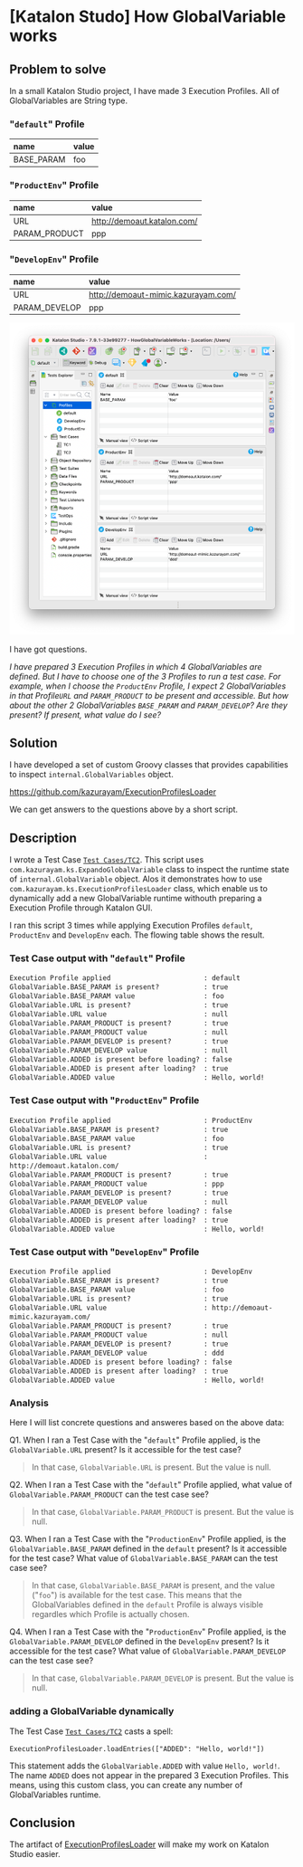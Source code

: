 # [Katalon Studo] How GlobalVariable works

## Problem to solve

In a small Katalon Studio project, I have made 3 Execution Profiles. All of GlobalVariables are String type.

### "`default`" Profile
|name|value|
|:---|:----|
|BASE_PARAM|foo|

### "`ProductEnv`" Profile
|name|value|
|:---|:----|
|URL|http://demoaut.katalon.com/|
|PARAM_PRODUCT|ppp|

### "`DevelopEnv`" Profile
|name|value|
|:---|:----|
|URL|http://demoaut-mimic.kazurayam.com/|
|PARAM_DEVELOP|ppp|

![3ExecutionProfiles](docs/images/3ExecutionProfiles.png)

I have got questions.

*I have prepared 3 Execution Profiles in which 4 GlobalVariables are defined. But I have to choose one of the 3 Profiles to run a test case.  For example, when I choose the `ProductEnv` Profile, I expect 2 GlobalVariables in that Profile`URL` and `PARAM_PRODUCT` to be present and accessible. But how about the other 2 GlobalVariables `BASE_PARAM` and `PARAM_DEVELOP`? Are they present? If present, what value do I see?*

## Solution

I have developed a set of custom Groovy classes that provides capabilities to inspect `internal.GlobalVariables` object.

https://github.com/kazurayam/ExecutionProfilesLoader

We can get answers to the questions above by a short script.

## Description

I wrote a Test Case [`Test Cases/TC2`](Scripts/TC2/Script1625805775316.groovy). This script uses `com.kazurayam.ks.ExpandoGlobalVariable` class to inspect the runtime state of `internal.GlobalVariable` object. Alos it demonstrates how to use `com.kazurayam.ks.ExecutionProfilesLoader` class, which enable us to dynamically add a new GlobalVariable runtime withouth preparing a Execution Profile through Katalon GUI.

I ran this script 3 times while applying Execution Profiles `default`, `ProductEnv` and `DevelopEnv` each. The flowing table shows the result.

### Test Case output with "`default`" Profile

```
Execution Profile applied                       : default
GlobalVariable.BASE_PARAM is present?           : true
GlobalVariable.BASE_PARAM value                 : foo
GlobalVariable.URL is present?                  : true
GlobalVariable.URL value                        : null
GlobalVariable.PARAM_PRODUCT is present?        : true
GlobalVariable.PARAM_PRODUCT value              : null
GlobalVariable.PARAM_DEVELOP is present?        : true
GlobalVariable.PARAM_DEVELOP value              : null
GlobalVariable.ADDED is present before loading? : false
GlobalVariable.ADDED is present after loading?  : true
GlobalVariable.ADDED value                      : Hello, world!
```

### Test Case output with "`ProductEnv`" Profile

```
Execution Profile applied                       : ProductEnv
GlobalVariable.BASE_PARAM is present?           : true
GlobalVariable.BASE_PARAM value                 : foo
GlobalVariable.URL is present?                  : true
GlobalVariable.URL value                        : http://demoaut.katalon.com/
GlobalVariable.PARAM_PRODUCT is present?        : true
GlobalVariable.PARAM_PRODUCT value              : ppp
GlobalVariable.PARAM_DEVELOP is present?        : true
GlobalVariable.PARAM_DEVELOP value              : null
GlobalVariable.ADDED is present before loading? : false
GlobalVariable.ADDED is present after loading?  : true
GlobalVariable.ADDED value                      : Hello, world!
```

### Test Case output with "`DevelopEnv`" Profile

```
Execution Profile applied                       : DevelopEnv
GlobalVariable.BASE_PARAM is present?           : true
GlobalVariable.BASE_PARAM value                 : foo
GlobalVariable.URL is present?                  : true
GlobalVariable.URL value                        : http://demoaut-mimic.kazurayam.com/
GlobalVariable.PARAM_PRODUCT is present?        : true
GlobalVariable.PARAM_PRODUCT value              : null
GlobalVariable.PARAM_DEVELOP is present?        : true
GlobalVariable.PARAM_DEVELOP value              : ddd
GlobalVariable.ADDED is present before loading? : false
GlobalVariable.ADDED is present after loading?  : true
GlobalVariable.ADDED value                      : Hello, world!
```

### Analysis

Here I will list concrete questions and answeres based on the above data:

Q1. When I ran a Test Case with the "`default`" Profile applied, is the `GlobalVariable.URL` present? Is it accessible for the test case?

> In that case, `GlobalVariable.URL` is present. But the value is null.

Q2. When I ran a Test Case with the "`default`" Profile applied, what value of `GlobalVariable.PARAM_PRODUCT` can  the test case see?

> In that case, `GlobalVariable.PARAM_PRODUCT` is present. But the value is null.

Q3. When I ran a Test Case with the "`ProductionEnv`" Profile applied, is the `GlobalVariable.BASE_PARAM` defined in the `default` present? Is it accessible for the test case? What value of `GlobalVariable.BASE_PARAM` can the test case see?

> In that case, `GlobalVariable.BASE_PARAM` is present, and the value ("`foo`") is available for the test case. This means that the GlobalVariables defined in the `default` Profile is always visible regardles which Profile is actually chosen.

Q4. When I ran a Test Case with the "`ProductionEnv`" Profile applied, is the `GlobalVariable.PARAM_DEVELOP` defined in the `DevelopEnv` present? Is it accessible for the test case? What value of `GlobalVariable.PARAM_DEVELOP` can the test case see?

> In that case, `GlobalVariable.PARAM_DEVELOP` is present. But the value is null.

### adding a GlobalVariable dynamically

The Test Case [`Test Cases/TC2`](Scripts/TC2/Script1625805775316.groovy) casts a spell:

```
ExecutionProfilesLoader.loadEntries(["ADDED": "Hello, world!"])
```

This statement adds the `GlobalVariable.ADDED` with value `Hello, world!`. The name `ADDED` does not appear in the prepared 3 Execution Profiles. This means, using this custom class, you can create any number of GlobalVariables runtime.

## Conclusion

The artifact of [ExecutionProfilesLoader](https://github.com/kazurayam/ExecutionProfilesLoader) will make my work on Katalon Studio easier.



